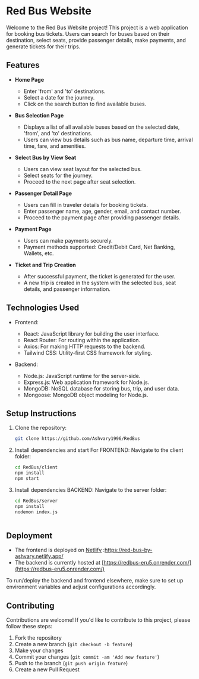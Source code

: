 # Red Bus Website

Welcome to the Red Bus Website project! This project is a web application for booking bus tickets. Users can search for buses based on their destination, select seats, provide passenger details, make payments, and generate tickets for their trips.

## Features

- **Home Page**
  - Enter 'from' and 'to' destinations.
  - Select a date for the journey.
  - Click on the search button to find available buses.

- **Bus Selection Page**
  - Displays a list of all available buses based on the selected date, 'from', and 'to' destinations.
  - Users can view bus details such as bus name, departure time, arrival time, fare, and amenities.

- **Select Bus by View Seat**
  - Users can view seat layout for the selected bus.
  - Select seats for the journey.
  - Proceed to the next page after seat selection.

- **Passenger Detail Page**
  - Users can fill in traveler details for booking tickets.
  - Enter passenger name, age, gender, email, and contact number.
  - Proceed to the payment page after providing passenger details.

- **Payment Page**
  - Users can make payments securely.
  - Payment methods supported: Credit/Debit Card, Net Banking, Wallets, etc.

- **Ticket and Trip Creation**
  - After successful payment, the ticket is generated for the user.
  - A new trip is created in the system with the selected bus, seat details, and passenger information.

## Technologies Used

- Frontend:
  - React: JavaScript library for building the user interface.
  - React Router: For routing within the application.
  - Axios: For making HTTP requests to the backend.
  - Tailwind CSS: Utility-first CSS framework for styling.

- Backend:
  - Node.js: JavaScript runtime for the server-side.
  - Express.js: Web application framework for Node.js.
  - MongoDB: NoSQL database for storing bus, trip, and user data.
  - Mongoose: MongoDB object modeling for Node.js.

## Setup Instructions

1. Clone the repository:
   ```sh
   git clone https://github.com/Ashvary1996/RedBus

2. Install dependencies and start
  For FRONTEND:
    Navigate to the client folder:
     ```sh 
     cd RedBus/client
     npm install
     npm start

3. 
   Install dependencies BACKEND:
     Navigate to the server folder:
     ```sh 
     cd RedBus/server
     npm install
     nodemon index.js



## Deployment

- The frontend is deployed on [Netlify](https://red-bus-by-ashvary.netlify.app/) :https://red-bus-by-ashvary.netlify.app/
- The backend is currently hosted at [https://redbus-eru5.onrender.com/](https://redbus-eru5.onrender.com/)

To run/deploy the backend and frontend elsewhere, make sure to set up environment variables and adjust configurations accordingly.

## Contributing

Contributions are welcome! If you'd like to contribute to this project, please follow these steps:

1. Fork the repository
2. Create a new branch (`git checkout -b feature`)
3. Make your changes
4. Commit your changes (`git commit -am 'Add new feature'`)
5. Push to the branch (`git push origin feature`)
6. Create a new Pull Request
